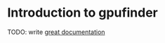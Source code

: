 # Introduction to gpufinder

TODO: write [great documentation](http://jacobian.org/writing/what-to-write/)
